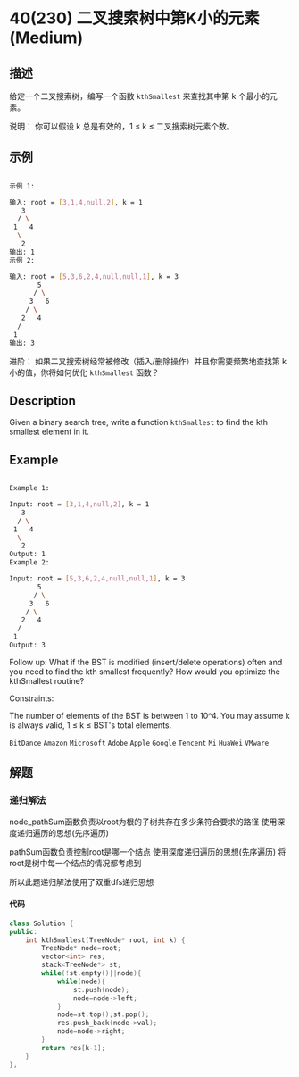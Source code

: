 # 40(230) 二叉搜索树中第K小的元素(Medium)

## 描述

给定一个二叉搜索树，编写一个函数 `kthSmallest` 来查找其中第 k 个最小的元素。

说明：
你可以假设 k 总是有效的，1 ≤ k ≤ 二叉搜索树元素个数。

## 示例

```bash 

示例 1:

输入: root = [3,1,4,null,2], k = 1
   3
  / \
 1   4
  \
   2
输出: 1
示例 2:

输入: root = [5,3,6,2,4,null,null,1], k = 3
       5
      / \
     3   6
    / \
   2   4
  /
 1
输出: 3

```

进阶：
如果二叉搜索树经常被修改（插入/删除操作）并且你需要频繁地查找第 k 小的值，你将如何优化 `kthSmallest` 函数？

## Description

Given a binary search tree, write a function `kthSmallest` to find the kth smallest element in it.

## Example

```bash

Example 1:

Input: root = [3,1,4,null,2], k = 1
   3
  / \
 1   4
  \
   2
Output: 1
Example 2:

Input: root = [5,3,6,2,4,null,null,1], k = 3
       5
      / \
     3   6
    / \
   2   4
  /
 1
Output: 3

```

Follow up:
What if the BST is modified (insert/delete operations) often and you need to find the kth smallest frequently? How would you optimize the kthSmallest routine?

Constraints:

The number of elements of the BST is between 1 to 10^4.
You may assume k is always valid, 1 ≤ k ≤ BST's total elements.

`BitDance` `Amazon` `Microsoft` `Adobe` `Apple` `Google` `Tencent` `Mi` `HuaWei` `VMware`


## 解题

### 递归解法

node_pathSum函数负责以root为根的子树共存在多少条符合要求的路径 使用深度递归遍历的思想(先序遍历)

pathSum函数负责控制root是哪一个结点 使用深度递归遍历的思想(先序遍历) 将root是树中每一个结点的情况都考虑到

所以此题递归解法使用了双重dfs递归思想

#### 代码

```C++
class Solution {
public:
    int kthSmallest(TreeNode* root, int k) {
        TreeNode* node=root;
        vector<int> res;
        stack<TreeNode*> st;
        while(!st.empty()||node){
            while(node){
                st.push(node);
                node=node->left;
            }
            node=st.top();st.pop();
            res.push_back(node->val);
            node=node->right;
        }
        return res[k-1];
    }
};
```